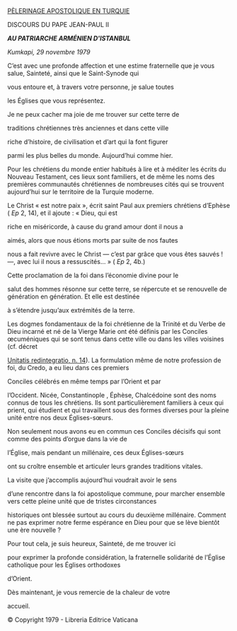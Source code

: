 [PÈLERINAGE APOSTOLIQUE EN TURQUIE](http://www.vatican.va/holy_father/john_paul_ii/travels/sub_index1979/trav_turkey_fr.htm)

DISCOURS DU PAPE JEAN-PAUL II

***AU PATRIARCHE ARMÉNIEN D'ISTANBUL***

*Kumkapi, 29 novembre 1979*

C’est avec une profonde affection et une estime fraternelle que je vous salue, Sainteté, ainsi que le Saint-Synode qui

vous entoure et, à travers votre personne, je salue toutes

les Églises que vous représentez.

Je ne peux cacher ma joie de me trouver sur cette terre de

traditions chrétiennes très anciennes et dans cette ville

riche d’histoire, de civilisation et d’art qui la font figurer

parmi les plus belles du monde. Aujourd’hui comme hier.

Pour les chrétiens du monde entier habitués à lire et à méditer les écrits du Nouveau Testament, ces lieux sont familiers, et de même les noms des premières communautés chrétiennes de nombreuses cités qui se trouvent aujourd’hui sur le territoire de  la Turquie  moderne.

Le Christ « est notre paix », écrit  saint Paul  aux premiers chrétiens d’Ephèse ( *Ep* 2, 14), et il ajoute : « Dieu, qui est

riche en miséricorde, à cause du grand amour dont il nous a

aimés, alors que nous étions morts par suite de nos fautes

nous a fait revivre avec le Christ — c’est par grâce que vous êtes sauvés ! —, avec lui il nous a ressuscités... » ( *Ep* 2, 4b.)

Cette proclamation de la foi dans l’économie divine pour le

salut des hommes résonne sur cette terre, se répercute et se renouvelle de génération en génération. Et elle est destinée

à s’étendre jusqu’aux extrémités de la terre.

Les dogmes fondamentaux de la foi chrétienne de la Trinité et du Verbe de Dieu incarné et né de  la Vierge Marie  ont été définis par les Conciles œcuméniques qui se sont tenus dans cette ville ou dans les villes voisines (cf. décret

[Unitatis redintegratio, n. 14](http://localhost/archive/hist_councils/ii_vatican_council/documents/vat-ii_decree_19641121_unitatis-redintegratio_fr.html#14.)). La formulation même de notre profession de foi, du Credo, a eu lieu dans ces premiers

Conciles célébrés en même temps par l’Orient et par

l’Occident. Nicée,  Constantinople , Éphèse, Chalcédoine sont des noms connus de tous les chrétiens. Ils sont particulièrement familiers à ceux qui prient, qui étudient et qui travaillent sous des formes diverses pour la pleine unité entre nos deux Églises-sœurs.

Non seulement nous avons eu en commun ces Conciles décisifs qui sont comme des points d’orgue dans la vie de

l’Église, mais pendant un millénaire, ces deux Églises-sœurs

ont su croître ensemble et articuler leurs grandes traditions vitales.

La visite que j’accomplis aujourd’hui voudrait avoir le sens

d’une rencontre dans la foi apostolique commune, pour marcher ensemble vers cette pleine unité que de tristes circonstances

historiques ont blessée surtout au cours du deuxième millénaire. Comment ne pas exprimer notre ferme espérance en Dieu pour que se lève bientôt une ère nouvelle ?

Pour tout cela, je suis heureux, Sainteté, de me trouver ici

pour exprimer la profonde considération, la fraternelle solidarité de l’Église catholique pour les Églises orthodoxes

d’Orient.

Dès maintenant, je vous remercie de la chaleur de votre

accueil.

© Copyright 1979 - Libreria Editrice Vaticana